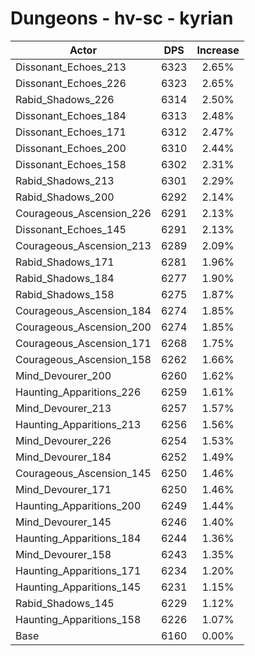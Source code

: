# Dungeons - hv-sc - kyrian
| Actor | DPS | Increase |
|---|:---:|:---:|
|Dissonant_Echoes_213|6323|2.65%|
|Dissonant_Echoes_226|6323|2.65%|
|Rabid_Shadows_226|6314|2.50%|
|Dissonant_Echoes_184|6313|2.48%|
|Dissonant_Echoes_171|6312|2.47%|
|Dissonant_Echoes_200|6310|2.44%|
|Dissonant_Echoes_158|6302|2.31%|
|Rabid_Shadows_213|6301|2.29%|
|Rabid_Shadows_200|6292|2.14%|
|Courageous_Ascension_226|6291|2.13%|
|Dissonant_Echoes_145|6291|2.13%|
|Courageous_Ascension_213|6289|2.09%|
|Rabid_Shadows_171|6281|1.96%|
|Rabid_Shadows_184|6277|1.90%|
|Rabid_Shadows_158|6275|1.87%|
|Courageous_Ascension_184|6274|1.85%|
|Courageous_Ascension_200|6274|1.85%|
|Courageous_Ascension_171|6268|1.75%|
|Courageous_Ascension_158|6262|1.66%|
|Mind_Devourer_200|6260|1.62%|
|Haunting_Apparitions_226|6259|1.61%|
|Mind_Devourer_213|6257|1.57%|
|Haunting_Apparitions_213|6256|1.56%|
|Mind_Devourer_226|6254|1.53%|
|Mind_Devourer_184|6252|1.49%|
|Courageous_Ascension_145|6250|1.46%|
|Mind_Devourer_171|6250|1.46%|
|Haunting_Apparitions_200|6249|1.44%|
|Mind_Devourer_145|6246|1.40%|
|Haunting_Apparitions_184|6244|1.36%|
|Mind_Devourer_158|6243|1.35%|
|Haunting_Apparitions_171|6234|1.20%|
|Haunting_Apparitions_145|6231|1.15%|
|Rabid_Shadows_145|6229|1.12%|
|Haunting_Apparitions_158|6226|1.07%|
|Base|6160|0.00%|
